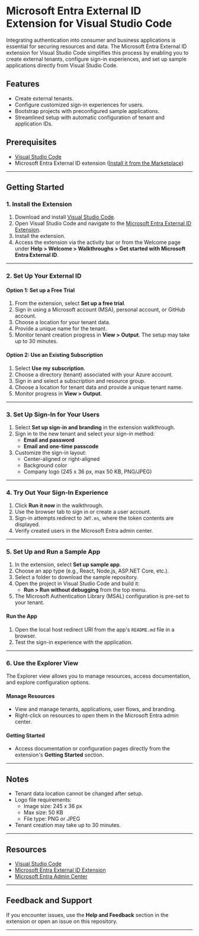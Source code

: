 # Microsoft Entra External ID Extension for Visual Studio Code

Integrating authentication into consumer and business applications is essential for securing resources and data. The Microsoft Entra External ID extension for Visual Studio Code simplifies this process by enabling you to create external tenants, configure sign-in experiences, and set up sample applications directly from Visual Studio Code.

## Features
- Create external tenants.
- Configure customized sign-in experiences for users.
- Bootstrap projects with preconfigured sample applications.
- Streamlined setup with automatic configuration of tenant and application IDs.

## Prerequisites
- [Visual Studio Code](https://code.visualstudio.com/)
- Microsoft Entra External ID extension ([Install it from the Marketplace](https://aka.ms/vscodequickstart/marketplace))

---

## Getting Started

### 1. Install the Extension
1. Download and install [Visual Studio Code](https://code.visualstudio.com/).
2. Open Visual Studio Code and navigate to the [Microsoft Entra External ID Extension](https://aka.ms/vscodequickstart/marketplace).
3. Install the extension.
4. Access the extension via the activity bar or from the Welcome page under **Help > Welcome > Walkthroughs > Get started with Microsoft Entra External ID**.

---

### 2. Set Up Your External ID
#### **Option 1: Set up a Free Trial**
1. From the extension, select **Set up a free trial**.
2. Sign in using a Microsoft account (MSA), personal account, or GitHub account.
3. Choose a location for your tenant data.
4. Provide a unique name for the tenant.
5. Monitor tenant creation progress in **View > Output**. The setup may take up to 30 minutes.

#### **Option 2: Use an Existing Subscription**
1. Select **Use my subscription**.
2. Choose a directory (tenant) associated with your Azure account.
3. Sign in and select a subscription and resource group.
4. Choose a location for tenant data and provide a unique tenant name.
5. Monitor progress in **View > Output**.

---

### 3. Set Up Sign-In for Your Users
1. Select **Set up sign-in and branding** in the extension walkthrough.
2. Sign in to the new tenant and select your sign-in method:
   - **Email and password**
   - **Email and one-time passcode**
3. Customize the sign-in layout:
   - Center-aligned or right-aligned
   - Background color
   - Company logo (245 x 36 px, max 50 KB, PNG/JPEG)

---

### 4. Try Out Your Sign-In Experience
1. Click **Run it now** in the walkthrough.
2. Use the browser tab to sign in or create a user account.
3. Sign-in attempts redirect to `JWT.ms`, where the token contents are displayed.
4. Verify created users in the Microsoft Entra admin center.

---

### 5. Set Up and Run a Sample App
1. In the extension, select **Set up sample app**.
2. Choose an app type (e.g., React, Node.js, ASP.NET Core, etc.).
3. Select a folder to download the sample repository.
4. Open the project in Visual Studio Code and build it:
   - **Run > Run without debugging** from the top menu.
5. The Microsoft Authentication Library (MSAL) configuration is pre-set to your tenant.

#### **Run the App**
1. Open the local host redirect URI from the app's `README.md` file in a browser.
2. Test the sign-in experience with the application.

---

### 6. Use the Explorer View
The Explorer view allows you to manage resources, access documentation, and explore configuration options.

#### **Manage Resources**
- View and manage tenants, applications, user flows, and branding.
- Right-click on resources to open them in the Microsoft Entra admin center.

#### **Getting Started**
- Access documentation or configuration pages directly from the extension's **Getting Started** section.

---

## Notes
- Tenant data location cannot be changed after setup.
- Logo file requirements:
  - Image size: 245 x 36 px
  - Max size: 50 KB
  - File type: PNG or JPEG
- Tenant creation may take up to 30 minutes.

---

## Resources
- [Visual Studio Code](https://code.visualstudio.com/)
- [Microsoft Entra External ID Extension](https://aka.ms/vscodequickstart/marketplace)
- [Microsoft Entra Admin Center](https://entra.microsoft.com/)

---

## Feedback and Support
If you encounter issues, use the **Help and Feedback** section in the extension or open an issue on this repository.

---
